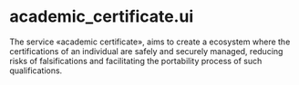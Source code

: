 # academic_certificate.ui
The service «academic certificate», aims to create a ecosystem where the certifications of an individual are safely and securely managed, reducing risks of falsifications and  facilitating the portability process of such qualifications. 

